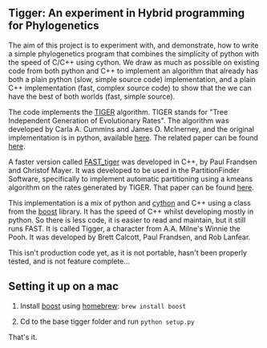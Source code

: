 ## Tigger: An experiment in Hybrid programming for Phylogenetics

The aim of this project is to experiment with, and demonstrate, how to write a simple phylogenetics program that combines the simplicity of python with the speed of C/C++ using cython. We draw as much as possible on existing code from both python and C++ to implement an algorithm that already has both a plain python (slow, simple source code) implementation, and a plain C++ implementation (fast, complex source code) to show that the we can have the best of both worlds (fast, simple source).

The code implements the [TIGER][tiger] algorithm. TIGER stands for "Tree Independent Generation of Evolutionary Rates". The algorithm was developed by Carla A. Cummins and James O. McInerney, and the original implementation is in python, available [here][tiger]. The related paper can be found [here][paper].

A faster version called [FAST_tiger][fast_tiger] was developed in C++, by Paul Frandsen and Christof Mayer. It was developed to be used in the PartitionFinder Software, specifically to implement automatic partitioning using a kmeans algorithm on the rates generated by TIGER. That paper can be found [here][kmeans].

This implementation is a mix of python and [cython][cython] and C++ using a class from the [boost][boost] library. It has the speed of C++ whilst developing mostly in python. So there is less code, it is easier to read and maintain, but it still runs FAST. It is called Tigger, a character from A.A. Milne's Winnie the Pooh. It was developed by Brett Calcott, Paul Frandsen, and Rob Lanfear.

This isn't production code yet, as it is not portable, hasn't been properly tested, and is not feature complete...

## Setting it up on a mac

1. Install [boost][boost] using [homebrew][homebrew]: ```brew install boost```

2. Cd to the base tigger folder and run ```python setup.py```

That's it.


[kmeans]:http://www.biomedcentral.com/1471-2148/15/13 

[tiger]: http://bioinf.nuim.ie/tiger/

[paper]: http://sysbio.oxfordjournals.org/content/60/6/833

[fast_tiger]: https://github.com/pbfrandsen/fast_TIGER 

[cython]: http://cython.org/

[boost]: http://www.boost.org/ 

[homebrew]:http://brew.sh/
